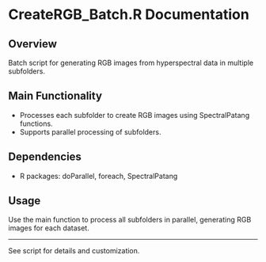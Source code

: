 # CreateRGB_Batch.R Documentation

## Overview
Batch script for generating RGB images from hyperspectral data in multiple subfolders.

## Main Functionality
- Processes each subfolder to create RGB images using SpectralPatang functions.
- Supports parallel processing of subfolders.

## Dependencies
- R packages: doParallel, foreach, SpectralPatang

## Usage
Use the main function to process all subfolders in parallel, generating RGB images for each dataset.

---
See script for details and customization.